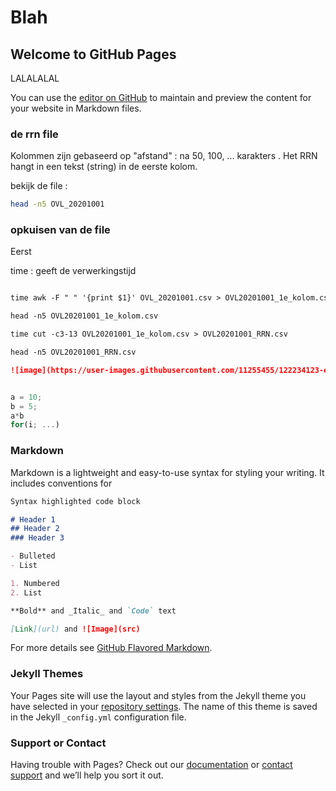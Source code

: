 # Blah

## Welcome to GitHub Pages

LALALALAL

You can use the [editor on GitHub](https://github.com/peterjkz/PP_SBDC_test/edit/gh-pages/index.md) to maintain and preview the content for your website in Markdown files.


### de rrn file

Kolommen zijn gebaseerd op "afstand" : na 50, 100, ... karakters .
Het RRN hangt in een tekst (string) in de eerste kolom.

bekijk de file :
```bash
head -n5 OVL_20201001
```

### opkuisen van de file
Eerst

time : geeft de verwerkingstijd

```markdown

time awk -F " " '{print $1}' OVL_20201001.csv > OVL20201001_1e_kolom.csv

head -n5 OVL20201001_1e_kolom.csv

time cut -c3-13 OVL20201001_1e_kolom.csv > OVL20201001_RRN.csv

head -n5 OVL20201001_RRN.csv

![image](https://user-images.githubusercontent.com/11255455/122234123-e79e0b00-cebc-11eb-8bd8-b02457ba170e.png)

```

```javascript

a = 10;
b = 5;
a*b 
for(i; ...)
```



### Markdown
Markdown is a lightweight and easy-to-use syntax for styling your writing. It includes conventions for

```markdown
Syntax highlighted code block

# Header 1
## Header 2
### Header 3

- Bulleted
- List

1. Numbered
2. List

**Bold** and _Italic_ and `Code` text

[Link](url) and ![Image](src)
```

For more details see [GitHub Flavored Markdown](https://guides.github.com/features/mastering-markdown/).

### Jekyll Themes

Your Pages site will use the layout and styles from the Jekyll theme you have selected in your [repository settings](https://github.com/peterjkz/PP_SBDC_test/settings/pages). The name of this theme is saved in the Jekyll `_config.yml` configuration file.

### Support or Contact

Having trouble with Pages? Check out our [documentation](https://docs.github.com/categories/github-pages-basics/) or [contact support](https://support.github.com/contact) and we’ll help you sort it out.
